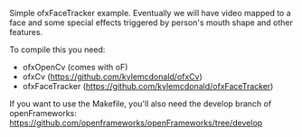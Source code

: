 Simple ofxFaceTracker example. Eventually we will have video mapped to a face and some special effects triggered by person's mouth shape and other features.

To compile this you need:
- ofxOpenCv (comes with oF)
- ofxCv (https://github.com/kylemcdonald/ofxCv)
- ofxFaceTracker (https://github.com/kylemcdonald/ofxFaceTracker)

If you want to use the Makefile, you'll also need the develop branch of openFrameworks:
https://github.com/openframeworks/openFrameworks/tree/develop


